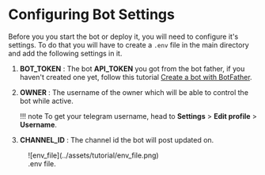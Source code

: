 # Configuring Bot Settings

Before you you start the bot or deploy it, you will need to configure it's settings.
To do that you will have to create a `.env` file in the main directory and add the following settings in it.

1. **BOT_TOKEN** : The bot **API_TOKEN** you got from the bot father, if you haven't created one yet, follow this tutorial [Create a bot with BotFather](01_creating_bot_token.md). 

2. **OWNER** : The username of the owner which will be able to control the bot while active.

    !!! note
        To get your telegram username, head to **Settings** > **Edit profile** > **Username**.

3. **CHANNEL_ID** : The channel id the bot will post updated on.

<figure markdown>
![env_file](../assets/tutorial/env_file.png)
<figcaption>.env file.</figcaption>
</figure>
